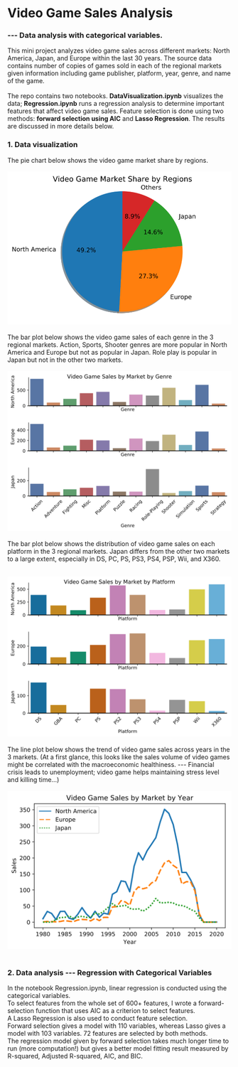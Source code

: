 # Video Game Sales Analysis
### --- Data analysis with categorical variables.
This mini project analyzes video game sales across different markets: North America, Japan, and Europe within the last 30 years. The source data contains number of copies of games sold in each of the regional markets given information including game publisher, platform, year, genre, and name of the game. <br> <br>
The repo contains two notebooks. **DataVisualization.ipynb** visualizes the data; **Regression.ipynb** runs a regression analysis to determine important features that affect video game sales. Feature selection is done using two methods: **forward selection using AIC** and **Lasso Regression**. The results are discussed in more details below.

### 1. Data visualization

The pie chart below shows the video game market share by regions. <br><br>
![svg](output_13_0.svg)
 <br><br>
The bar plot below shows the video game sales of each genre in the 3 regional markets. Action, Sports, Shooter genres are more popular in North America and Europe but not as popular in Japan. Role play is popular in Japan but not in the other two markets. <br><br>
![svg](output_8_0.svg)
 <br><br>
The bar plot below shows the distribution of video game sales on each platform in the 3 regional markets. Japan differs from the other two markets to a large extent, especially in DS, PC, PS, PS3, PS4, PSP, Wii, and X360. <br><br>

![svg](output_10_0.svg)
 <br><br>
The line plot below shows the trend of video game sales across years in the 3 markets. (At a first glance, this looks like the sales volume of video games might be correlated with the macroeconomic healthiness. --- Financial crisis leads to unemployment; video game helps maintaining stress level and killing time...) <br><br>
![svg](output_12_0.svg)
 <br><br>
 
 ### 2. Data analysis --- Regression with Categorical Variables
 In the notebook Regression.ipynb, linear regression is conducted using the categorical variables. <br>
 To select features from the whole set of 600+ features, I wrote a forward-selection function that uses AIC as a criterion to select features. <br>
 A Lasso Regression is also used to conduct feature selection. <br>
 Forward selection gives a model with 110 variables, whereas Lasso gives a model with 103 variables. 72 features are selected by both methods.<br>
 The regression model given by forward selection takes much longer time to run (more computation!) but gives a better model fitting result measured by R-squared, Adjusted R-squared, AIC, and BIC.
